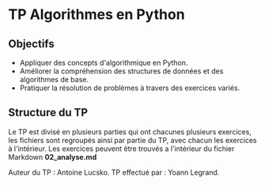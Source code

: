 # TP Algorithmes en Python

## Objectifs

- Appliquer des concepts d'algorithmique en Python.
- Améliorer la compréhension des structures de données et des algorithmes de base.
- Pratiquer la résolution de problèmes à travers des exercices variés.

## Structure du TP

Le TP est divisé en plusieurs parties qui ont chacunes plusieurs exercices, les fichiers sont regroupés ainsi par partie du TP, avec chacun les exercices à l'intérieur. Les exercices peuvent être trouvés a l'intérieur du fichier Markdown **02_analyse.md**


Auteur du TP : Antoine Lucsko.
TP effectué par : Yoann Legrand.
